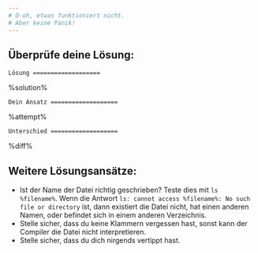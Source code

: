 ```yaml
---
# O-oh, etwas funktioniert nicht.
# Aber keine Panik!  
---
```


## Überprüfe deine Lösung:

`Lösung
===================`

%solution%

`Dein Ansatz
===================`

%attempt%

`Unterschied
===================`

%diff%

## Weitere Lösungsansätze:
 * Ist der Name der Datei richtig geschrieben? Teste dies mit `ls %filename%`. Wenn die Antwort `ls: cannot access %filename%: No such file or directory` ist, dann existiert die Datei nicht, hat einen anderen Namen, oder befindet sich in einem anderen Verzeichnis.
 * Stelle sicher, dass du keine Klammern vergessen hast, sonst kann der Compiler die Datei nicht interpretieren.
 * Stelle sicher, dass du dich nirgends vertippt hast.

